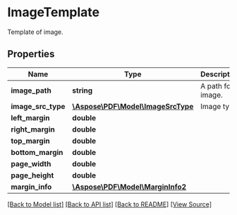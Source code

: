 ﻿# ImageTemplate
Template of image.

## Properties
Name | Type | Description | Notes
------------ | ------------- | ------------- | -------------
**image_path** | **string** | A path for image. | 
**image_src_type** | [**\Aspose\PDF\Model\ImageSrcType**](ImageSrcType.md) | Image type. | 
**left_margin** | **double** |  | [optional]
**right_margin** | **double** |  | [optional]
**top_margin** | **double** |  | [optional]
**bottom_margin** | **double** |  | [optional]
**page_width** | **double** |  | [optional]
**page_height** | **double** |  | [optional]
**margin_info** | [**\Aspose\PDF\Model\MarginInfo2**](MarginInfo2.md) |  | [optional]

[[Back to Model list]](../README.md#documentation-for-models) [[Back to API list]](../README.md#documentation-for-api-endpoints) [[Back to README]](../README.md) [[View Source]](../src/Aspose/PDF/Model/ImageTemplate.php)

